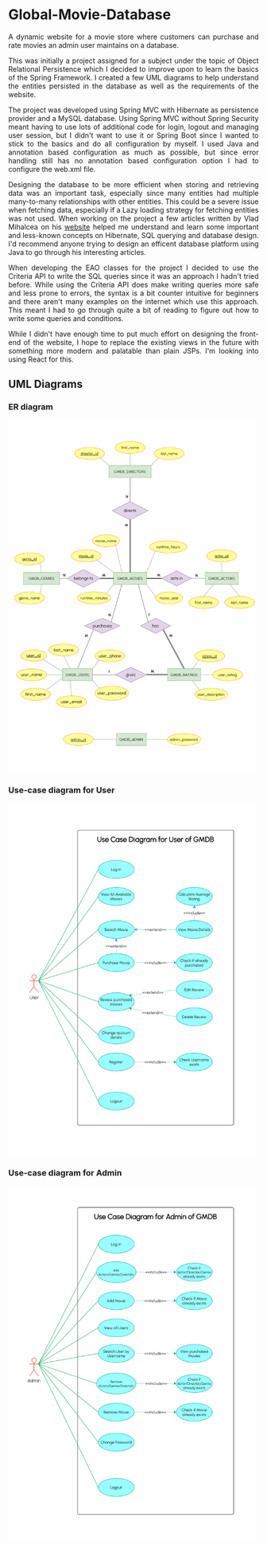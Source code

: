 # Global-Movie-Database

<p align="justify">A dynamic website for a movie store where customers can purchase and rate movies an admin user maintains on a database.</p> 

<p align="justify">This was initially a project assigned for a subject under the topic of Object Relational Persistence which I decided to improve upon to learn the basics of the Spring Framework. I created a few UML diagrams to help understand the entities persisted in the database as well as the requirements of the website.</p>

<p align="justify">The project was developed using Spring MVC with Hibernate as persistence provider and a MySQL database. Using Spring MVC without Spring Security meant having 
to use lots of additional code for login, logout and managing user session, but I didn't want to use it or Spring Boot since I wanted to stick to the basics and do all configuration by myself. I used Java and annotation based configuration as much as possible, but since error handling still has no annotation based configuration option I had to configure the web.xml file.</p>

<p align="justify">Designing the database to be more efficient when storing and retrieving data was an important task, especially since many entities had multiple many-to-many 
relationships with other entities. This could be a severe issue when fetching data, especially if a Lazy loading strategy for fetching entities was not used. When working on the project a few articles written by Vlad Mihalcea on his <a href="https://vladmihalcea.com/hibernate-multiplebagfetchexception/">website</a> helped me understand and learn some important and less-known concepts on Hibernate, SQL querying and database design. I'd recommend anyone trying to design an efficent database platform using Java to go through his interesting articles.</p>

<p align="justify">When developing the EAO classes for the project I decided to use the Criteria API to write the SQL queries since it was an approach I hadn't tried before. While
using the Criteria API does make writing queries more safe and less prone to errors, the syntax is a bit counter intuitive for beginners and there aren't many examples on the 
internet which use this approach. This meant I had to go through quite a bit of reading to figure out how to write some queries and conditions.</p>

<p align="justify">While I didn't have enough time to put much effort on designing the front-end of the website, I hope to replace the existing views in the future with something more modern and palatable than plain JSPs. I'm looking into using React for this.</p>

## UML Diagrams

### ER diagram
<img src="https://github.com/asitha-navaratne/Global-Movie-Database/blob/main/GlobalMovieDatabase/UML/gmdb-er.drawio.png" alt="ER diagram" width="500" />

### Use-case diagram for User
<img src="https://github.com/asitha-navaratne/Global-Movie-Database/blob/main/GlobalMovieDatabase/UML/gmdb-user-ucd.png" alt="Use-case diagram for User" width="500" />

### Use-case diagram for Admin
<img src="https://github.com/asitha-navaratne/Global-Movie-Database/blob/main/GlobalMovieDatabase/UML/gmdb-admin-ucd.png" alt="Use-case diagram for Admin" width="500" />
